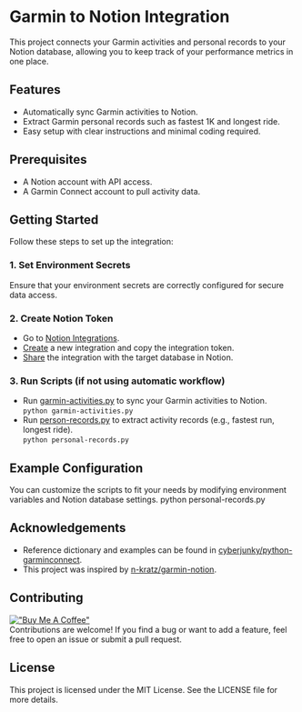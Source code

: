 # Garmin to Notion Integration
This project connects your Garmin activities and personal records to your Notion database, allowing you to keep track of your performance metrics in one place.

## Features
- Automatically sync Garmin activities to Notion.
- Extract Garmin personal records such as fastest 1K and longest ride.
- Easy setup with clear instructions and minimal coding required.

## Prerequisites
- A Notion account with API access.
- A Garmin Connect account to pull activity data.

## Getting Started
Follow these steps to set up the integration:
### 1. Set Environment Secrets
Ensure that your environment secrets are correctly configured for secure data access.
### 2. Create Notion Token
* Go to [Notion Integrations](https://www.notion.so/profile/integrations).
* [Create](https://developers.notion.com/docs/create-a-notion-integration) a new integration and copy the integration token.
* [Share](https://www.notion.so/help/add-and-manage-connections-with-the-api#enterprise-connection-settings) the integration with the target database in Notion.
### 3. Run Scripts (if not using automatic workflow)
* Run [garmin-activities.py](https://github.com/chloevoyer/garmin-to-notion/blob/main/garmin-activities.py) to sync your Garmin activities to Notion.  
`python garmin-activities.py`
* Run [person-records.py](https://github.com/chloevoyer/garmin-to-notion/blob/main/personal-records.py) to extract activity records (e.g., fastest run, longest ride).  
`python personal-records.py` 

## Example Configuration
You can customize the scripts to fit your needs by modifying environment variables and Notion database settings.
python personal-records.py

## Acknowledgements
- Reference dictionary and examples can be found in [cyberjunky/python-garminconnect](https://github.com/cyberjunky/python-garminconnect.git).
- This project was inspired by [n-kratz/garmin-notion](https://github.com/n-kratz/garmin-notion.git).
## Contributing
[!["Buy Me A Coffee"](https://www.buymeacoffee.com/assets/img/custom_images/orange_img.png)](https://buymeacoffee.com/cvoyer)  
Contributions are welcome! If you find a bug or want to add a feature, feel free to open an issue or submit a pull request.
## License
This project is licensed under the MIT License. See the LICENSE file for more details.


